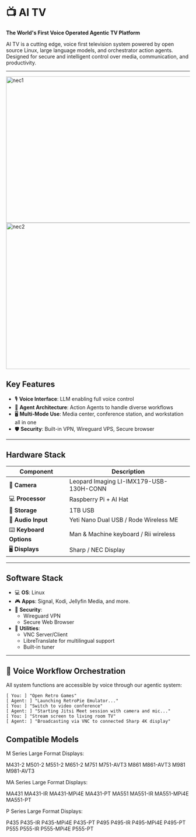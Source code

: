 # 📺 AI TV  
**The World's First Voice Operated Agentic TV Platform**

AI TV is a cutting edge, voice first television system powered by open source Linux, large language models, and orchestrator action agents. Designed for secure and intelligent control over media, communication, and productivity.

---
<img width="800" height="400" alt="nec1" src="https://github.com/user-attachments/assets/8bf0feb4-616b-48e6-b33e-157b502dde6c" />
<img width="800" height="400" alt="nec2" src="https://github.com/user-attachments/assets/3b2c9893-8847-40ab-a519-5533d6376a10" />


## Key Features

- 🎙️ **Voice Interface**: LLM enabling full voice control
- 🧩 **Agent Architecture**: Action Agents to handle diverse workflows
- 🖥️ **Multi-Mode Use**: Media center, conference station, and workstation all in one
- 🛡️ **Security**: Built-in VPN, Wireguard VPS, Secure browser

---

## Hardware Stack

| Component                          | Description                              |
|-----------------------------------|------------------------------------------ |
| 🎥 **Camera**                     | Leopard Imaging LI-IMX179-USB-130H-CONN   |
| 💻 **Processor**                  | Raspberry Pi + AI Hat                     |
| 💽 **Storage**                    | 1TB USB                                   |
| 🎤 **Audio Input**                | Yeti Nano Dual USB / Rode Wireless ME     |
| ⌨️ **Keyboard Options**           | Man & Machine keyboard / Rii wireless     |
| 🖥️ **Displays**                   | Sharp / NEC Display                       |

---

## Software Stack

- 💻 **OS**: Linux
- 🎮 **Apps**: Signal, Kodi, Jellyfin Media, and more.
- 🔐 **Security**:
  - Wireguard VPN
  - Secure Web Browser
- 🔧 **Utilities**:
  - VNC Server/Client
  - LibreTranslate for multilingual support
  - Built-in tuner

---

## 🔄 Voice Workflow Orchestration

All system functions are accessible by voice through our agentic system:

```plaintext
[ You: ] "Open Retro Games"  
[ Agent: ] "Launching RetroPie Emulator..."  
[ You: ] "Switch to video conference"  
[ Agent: ] "Starting Jitsi Meet session with camera and mic..."  
[ You: ] "Stream screen to living room TV"  
[ Agent: ] "Broadcasting via VNC to connected Sharp 4K display"
```

## Compatible Models

M Series Large Format Displays:

M431-2
M501-2
M551-2
M651-2
M751
M751-AVT3
M861
M861-AVT3
M981
M981-AVT3

MA Series Large Format Displays:

MA431
MA431-IR
MA431-MPi4E
MA431-PT
MA551
MA551-IR
MA551-MPi4E
MA551-PT

P Series Large Format Displays:

P435
P435-IR
P435-MPi4E
P435-PT
P495
P495-IR
P495-MPi4E
P495-PT
P555
P555-IR
P555-MPi4E
P555-PT
